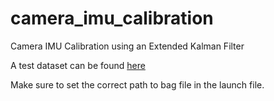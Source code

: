 # camera_imu_calibration
Camera IMU Calibration using an Extended Kalman Filter

A test dataset can be found [here](https://drive.google.com/file/d/1_81oRKSG5lR9X9jL3swOfnvJNi_wb-Xq/view?usp=sharing)

Make sure to set the correct path to bag file in the launch file.
